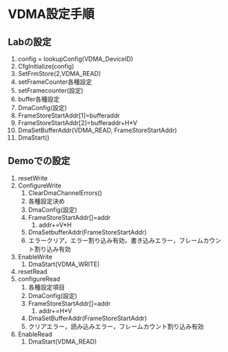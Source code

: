 #  VDMA設定手順

## Labの設定

1. config = lookupConfig(VDMA_DeviceID)
2. CfgInitialize(config)
3. SetFrmStore(2,VDMA_READ)
4. setFrameCounter各種設定
5. setFramecounter(設定)
6. buffer各種設定
7. DmaConfig(設定)
8. FrameStoreStartAddr[1]=bufferaddr
9. FrameStoreStartAddr[2]=bufferaddr+H*V
10. DmaSetBufferAddr(VDMA_READ, FrameStoreStartAddr)
11. DmaStart()





## Demoでの設定

1. resetWrite
2. ConfigureWrite
   1. ClearDmaChannelErrors()
   2. 各種設定決め
   3. DmaConfig(設定)
   4. FrameStoreStartAddr[]=addr
      1. addr+=V*H
   5. DmaSetbufferAddr(FrameStoreStartAddr)
   6. エラークリア，エラー割り込み有効，書き込みエラー，フレームカウント割り込み有効
3. EnableWrite
   1. DmaStart(VDMA_WRITE)
4. resetRead
5. configureRead
   1. 各種設定項目
   2. DmaConfig(設定)
   3. FrameStoreStartAddr[]=addr
      1. addr+=H*V
   4. DmaSetBufferAddr(FrameStoreStartAddr)
   5. クリアエラー，読み込みエラー，フレームカウント割り込み有効
6. EnableRead
   1. DmaStart(VDMA_READ)

